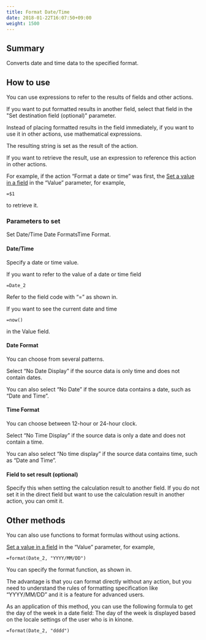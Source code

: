 ```yaml
---
title: Format Date/Time
date: 2018-01-22T16:07:50+09:00
weight: 1500
---
```

## Summary

Converts date and time data to the specified format.

## How to use

You can use expressions to refer to the results of fields and other actions.

If you want to put formatted results in another field, select that field in the "Set destination field (optional)" parameter.

Instead of placing formatted results in the field immediately, if you want to use it in other actions, use mathematical expressions.

The resulting string is set as the result of the action.

If you want to retrieve the result, use an expression to reference this action in other actions.

For example, if the action “Format a date or time” was first, the [Set a value in a field](../../field/set_field_value/) in the “Value” parameter, for example,

```
=$1
```

to retrieve it.

### Parameters to set

Set Date/Time Date FormatsTime Format.

#### Date/Time

Specify a date or time value.

If you want to refer to the value of a date or time field

```
=Date_2
```

Refer to the field code with “=” as shown in.

If you want to see the current date and time

```
=now()
```

in the Value field.

#### Date Format

You can choose from several patterns.

Select “No Date Display” if the source data is only time and does not contain dates.

You can also select “No Date” if the source data contains a date, such as “Date and Time”.

#### Time Format

You can choose between 12-hour or 24-hour clock.

Select “No Time Display” if the source data is only a date and does not contain a time.

You can also select “No time display” if the source data contains time, such as “Date and Time”.

#### Field to set result (optional)

Specify this when setting the calculation result to another field. If you do not set it in the direct field but want to use the calculation result in another action, you can omit it.

## Other methods

You can also use functions to format formulas without using actions.

[Set a value in a field](../../field/set_field_value/) in the “Value” parameter, for example,

```
=format(Date_2, "YYYY/MM/DD")
```

You can specify the format function, as shown in.

The advantage is that you can format directly without any action, but you need to understand the rules of formatting specification like “YYYY/MM/DD” and it is a feature for advanced users.

As an application of this method, you can use the following formula to get the day of the week in a date field: The day of the week is displayed based on the locale settings of the user who is in kinone.

```
=format(Date_2, "dddd")
```
